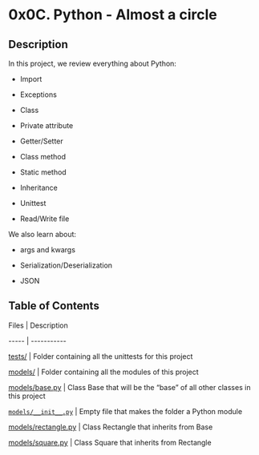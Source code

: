 # 0x0C. Python - Almost a circle



## Description



In this project, we review everything about Python:



* Import

* Exceptions

* Class

* Private attribute

* Getter/Setter

* Class method

* Static method

* Inheritance

* Unittest

* Read/Write file



We also learn about:



* args and kwargs

* Serialization/Deserialization

* JSON



## Table of Contents



Files | Description

----- | -----------

[tests/](./tests/) | Folder containing all the unittests for this project

[models/](./models/) | Folder containing all the modules of this project

[models/base.py](./models/base.py) | Class Base that will be the “base” of all other classes in this project

[`models/__init__.py`](./`models/__init__.py`) | Empty file that makes the folder a Python module

[models/rectangle.py](./models/rectangle.py) | Class Rectangle that inherits from Base

[models/square.py](./models/square.py) | Class Square that inherits from Rectangle
